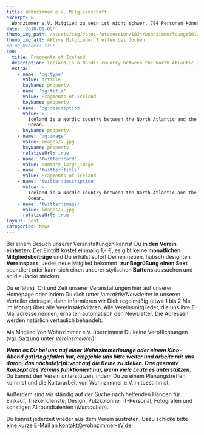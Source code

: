 ```yaml
---
title: Wohnzimmer e.V. Mitgliedschaft
excerpt: >-
  Wohnzimmer e.V. Mitglied zu sein ist nicht schwer. 784 Personen können Dir mehr davon erzählen :)
date: '2018-01-09'
thumb_img_path: /assets/img/fotos-fotosession/1024/wohnzimmerlounge0011.jpg
thumb_img_alt: Aktive Mitglieder Treffen bei Jochen
#hide_header: true
seo:
  title: Fragments of Iceland
  description: Iceland is a Nordic country between the North Atlantic and the Arctic Ocean.
  extra:
    - name: 'og:type'
      value: article
      keyName: property
    - name: 'og:title'
      value: Fragments of Iceland
      keyName: property
    - name: 'og:description'
      value: >-
        Iceland is a Nordic country between the North Atlantic and the Arctic
        Ocean.
      keyName: property
    - name: 'og:image'
      value: images/7.jpg
      keyName: property
      relativeUrl: true
    - name: 'twitter:card'
      value: summary_large_image
    - name: 'twitter:title'
      value: Fragments of Iceland
    - name: 'twitter:description'
      value: >-
        Iceland is a Nordic country between the North Atlantic and the Arctic
        Ocean.
    - name: 'twitter:image'
      value: images/7.jpg
      relativeUrl: true
layout: post
categories: News
---
```


Bei einem Besuch unserer Veranstaltungen kannst Du <span style="font-weight: bold;">in den Verein eintreten.</span>
Der Eintritt kostet einmalig 1,- €, es gibt <span style="font-weight: bold;">keine monatlichen Mitgliedsbeitr&auml;ge</span>
und Du erh&auml;lst sofort Deinen neuen, h&uuml;bsch designten <span style="font-weight: bold;">Vereinspass</span>.
Jedes neue Mitglied bekommt&nbsp; <span style="font-weight: bold;">zur Begr&uuml;&szlig;ung einen Sekt</span>
spendiert oder kann sich einen unserer stylischen <span style="font-weight: bold;">Buttons </span>aussuchen und an die Jacke stecken.


Du erf&auml;hrst&nbsp; Ort und Zeit unserer Veranstaltungen hier auf unserer Homepage oder indem Du dich unter
 <span style="font-style: italic;">Interaktiv/Newsletter</span> in unseren Verteiler eintr&auml;gst, dann informieren wir Dich
 regelm&auml;&szlig;ig (etwa 1 bis 2 Mal im Monat) &uuml;ber alle Vereinsaktivit&auml;ten. Alle Vereinsmitglieder,
 die uns ihre E-Mailadresse nennen, erhalten automatisch den Newsletter. Die Adressen werden nat&uuml;rlich vertaulich
 behandelt.&nbsp;

 Als Mitglied von Wohnzimmer e.V. &uuml;bernimmst Du keine Verpflichtungen (vgl. Satzung unter <span style="font-style: italic;">Vereinsmeierei</span>)!

 <b><i>Wenn es Dir bei uns auf einer Wohnzimmerlounge oder
 einem Kino-Abend gut\r\ngefallen hat, empfehle uns bitte weiter und arbeite mit uns daran, das n&auml;chste\r\nEvent auf die
 Beine zu stellen. Das gesamte Konzept des Vereins funktioniert nur, wenn viele Leute es unterst&uuml;tzen.</i></b>
 Du kannst  den Verein unterst&uuml;tzen, indem Du zu einem Planungstreffen kommst und die Kulturarbeit von Wohnzimmer e.V. mitbestimmst.

 Au&szlig;erdem sind wir st&auml;ndig auf der Suche nach helfenden H&auml;nden f&uuml;r Einkauf, Thekendienste, Design,
 Putzkolonne, IT-Personal, Fotografen und sonstigen Allroundtalenten (<span style="font-style: italic;">Mitmachen</span>).


  Du kannst jederzeit wieder aus dem Verein austreten. Dazu schicke bitte eine kurze E-Mail an   kontakt@wohnzimmer-eV.de